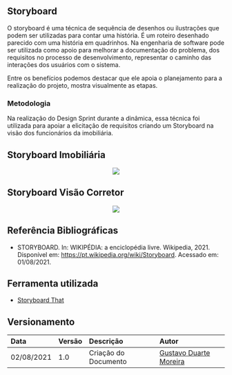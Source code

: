 ## Storyboard

O storyboard é uma técnica de sequência de desenhos ou ilustrações que podem ser utilizadas para contar uma história. É um roteiro desenhado parecido com uma história em quadrinhos. Na engenharia de software pode ser utilizada como apoio para melhorar a documentação do problema, dos requisitos no processo de desenvolvimento, representar o caminho das interações dos usuários com o sistema.</p>
Entre os benefícios podemos destacar que ele apoia o planejamento para a realização do projeto, mostra visualmente as etapas.

### Metodologia

Na realização do Design Sprint durante a dinâmica, essa técnica foi utilizada para apoiar a elicitação de requisitos criando um Storyboard na visão dos funcionários da imobiliária.

## Storyboard Imobiliária

<p align="center">
  <img src="../img/storyboard_imobiliaria_Cardeal.png" />
</p>

## Storyboard Visão Corretor
<p align="center">
  <img src="../img/storyboard_visao_corretor.png" />
</p>

## Referência Bibliográficas
 - STORYBOARD. In: WIKIPÉDIA: a enciclopédia livre. Wikipedia, 2021. Disponível em: https://pt.wikipedia.org/wiki/Storyboard. Acessado em: 01/08/2021.

## Ferramenta utilizada

- [Storyboard That](https://www.storyboardthat.com)

## Versionamento

| Data       | Versão | Descrição                                | Autor             |
| :--------- | :----- | :--------------------------------------- | :---------------- |
| 02/08/2021 | 1.0    | Criação do Documento          | [Gustavo Duarte Moreira](https://github.com/gustavoduartemoreira)    |